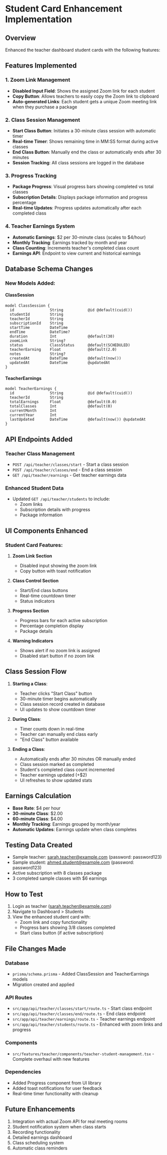 # Student Card Enhancement Implementation

## Overview

Enhanced the teacher dashboard student cards with the following features:

## Features Implemented

### 1. Zoom Link Management

- **Disabled Input Field**: Shows the assigned Zoom link for each student
- **Copy Button**: Allows teachers to easily copy the Zoom link to clipboard
- **Auto-generated Links**: Each student gets a unique Zoom meeting link when they purchase a package

### 2. Class Session Management

- **Start Class Button**: Initiates a 30-minute class session with automatic timer
- **Real-time Timer**: Shows remaining time in MM:SS format during active classes
- **End Class Button**: Manually end the class or automatically ends after 30 minutes
- **Session Tracking**: All class sessions are logged in the database

### 3. Progress Tracking

- **Package Progress**: Visual progress bars showing completed vs total classes
- **Subscription Details**: Displays package information and progress percentage
- **Real-time Updates**: Progress updates automatically after each completed class

### 4. Teacher Earnings System

- **Automatic Earnings**: $2 per 30-minute class (scales to $4/hour)
- **Monthly Tracking**: Earnings tracked by month and year
- **Class Counting**: Increments teacher's completed class count
- **Earnings API**: Endpoint to view current and historical earnings

## Database Schema Changes

### New Models Added:

#### ClassSession

```prisma
model ClassSession {
  id                String           @id @default(cuid())
  studentId         String
  teacherId         String
  subscriptionId    String
  startTime         DateTime
  endTime           DateTime?
  duration          Int              @default(30)
  zoomLink          String?
  status            ClassStatus      @default(SCHEDULED)
  teacherEarning    Float            @default(2.0)
  notes             String?
  createdAt         DateTime         @default(now())
  updatedAt         DateTime         @updatedAt
}
```

#### TeacherEarnings

```prisma
model TeacherEarnings {
  id                String           @id @default(cuid())
  teacherId         String
  totalEarnings     Float            @default(0.0)
  totalClasses      Int              @default(0)
  currentMonth      Int
  currentYear       Int
  lastUpdated       DateTime         @default(now()) @updatedAt
}
```

## API Endpoints Added

### Teacher Class Management

- `POST /api/teacher/classes/start` - Start a class session
- `POST /api/teacher/classes/end` - End a class session
- `GET /api/teacher/earnings` - Get teacher earnings data

### Enhanced Student Data

- Updated `GET /api/teacher/students` to include:
  - Zoom links
  - Subscription details with progress
  - Package information

## UI Components Enhanced

### Student Card Features:

1. **Zoom Link Section**
   - Disabled input showing the zoom link
   - Copy button with toast notification

2. **Class Control Section**
   - Start/End class buttons
   - Real-time countdown timer
   - Status indicators

3. **Progress Section**
   - Progress bars for each active subscription
   - Percentage completion display
   - Package details

4. **Warning Indicators**
   - Shows alert if no zoom link is assigned
   - Disabled start button if no zoom link

## Class Session Flow

1. **Starting a Class**:
   - Teacher clicks "Start Class" button
   - 30-minute timer begins automatically
   - Class session record created in database
   - UI updates to show countdown timer

2. **During Class**:
   - Timer counts down in real-time
   - Teacher can manually end class early
   - "End Class" button available

3. **Ending a Class**:
   - Automatically ends after 30 minutes OR manually ended
   - Class session marked as completed
   - Student's completed class count incremented
   - Teacher earnings updated (+$2)
   - UI refreshes to show updated stats

## Earnings Calculation

- **Base Rate**: $4 per hour
- **30-minute Class**: $2.00
- **60-minute Class**: $4.00
- **Monthly Tracking**: Earnings grouped by month/year
- **Automatic Updates**: Earnings update when class completes

## Testing Data Created

- Sample teacher: sarah.teacher@example.com (password: password123)
- Sample student: ahmed.student@example.com (password: password123)
- Active subscription with 8 classes package
- 3 completed sample classes with $6 earnings

## How to Test

1. Login as teacher (sarah.teacher@example.com)
2. Navigate to Dashboard > Students
3. View the enhanced student card with:
   - Zoom link and copy functionality
   - Progress bars showing 3/8 classes completed
   - Start class button (if active subscription)

## File Changes Made

### Database

- `prisma/schema.prisma` - Added ClassSession and TeacherEarnings models
- Migration created and applied

### API Routes

- `src/app/api/teacher/classes/start/route.ts` - Start class endpoint
- `src/app/api/teacher/classes/end/route.ts` - End class endpoint
- `src/app/api/teacher/earnings/route.ts` - Teacher earnings endpoint
- `src/app/api/teacher/students/route.ts` - Enhanced with zoom links and progress

### Components

- `src/features/teacher/components/teacher-student-management.tsx` - Complete overhaul with new features

### Dependencies

- Added Progress component from UI library
- Added toast notifications for user feedback
- Real-time timer functionality with cleanup

## Future Enhancements

1. Integration with actual Zoom API for real meeting rooms
2. Student notification system when class starts
3. Recording functionality
4. Detailed earnings dashboard
5. Class scheduling system
6. Automatic class reminders
